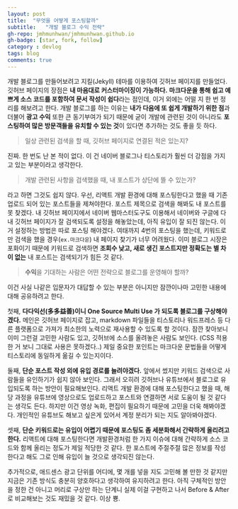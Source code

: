 ```yaml
---
layout: post
title:  "무엇을 어떻게 포스팅할까"
subtitle:   "개발 블로그 수익 전략"
gh-repo: jmhmunhwan/jmhmunhwan.github.io
gh-badge: [star, fork, follow]
category : devlog
tags: blog
comments: true
---
```


개발 블로그를 만들어보려고 지킬(Jekyll) 테마를 이용하여 깃허브 페이지를 만들었다. 깃허브 페이지의 장점은 **내 마음대로 커스터마이징이 가능하다.**
**마크다운을 통해 쉽고 예쁘게 소스 코드를 포함하여 문서 작성이 쉽다**라는 점인데, 이거 외에는 어떨 지 한 번 정리를 해보려고 한다.
개발 블로그를 하는 이유는 **내가 다음에 또 쉽게 개발하기 위한 점**과 더불어 **광고 수익** 또한 큰 동기부여가 되기 때문에
굳이 개발에 관련된 것이 아니라도 **포스팅하여 많은 방문객들을 유치할 수 있는 것**이 있다면 추가하는 것도 좋을 듯 하다.

> 일상 관련된 검색을 할 때, 깃허브 페이지로 연결된 적은 있는지?

진짜. 한 번도 난 본 적이 없다.
이 건 네이버 블로그나 티스토리가 훨씬 더 강점을 가지고 있는 부분이라고 생각한다.

> 개발 관련된 사항을 검색했을 때, 내 포스트가 상단에 뜰 수 있는가?

라고 하면 그것도 쉽지 않다. 우선, 리액트 개발 환경에 대해 포스팅한다고 했을 때 기존 업로드 되어 있는 포스트들을 제쳐야한다.
포스트 제목으로 검색을 해봐도 내 포스트를 못 찾겠다.
내 깃허브 페이지에서 네이버 웹마스터도구도 이용해서 네이버와 구글에 다 내 깃허브 페이지가 잘 검색되도록 설정을 해놓았는데, 아직 유입이 잘 되진 않는다.
이거 설정하는 방법은 따로 포스팅 해야겠다.
여태까지 4번의 포스팅을 했는데, 키워드로만 검색을 했을 경우(``ex.마크다운``) 내 페이지 찾기가 너무 어려웠다.
이미 블로그 시장은 포화이기 때문에 키워드로 검색하면 **조회수 낮고, 새로 생긴 포스트지만 정확도는 별 차이 없는** 내 포스트는 검색되기가 힘든 것 같다.

> **수익**을 기대하는 사람은 어떤 전략으로 블로그를 운영해야 할까?

이건 사실 나같은 입문자가 대답할 수 있는 부분은 아니지만 잠깐이나마 고민한 내용에 대해 공유하려고 한다.

첫째, **다다익선(多多益善)이니 One Source Multi Use 가 되도록 블로그를 구상해야겠다.**
메인은 깃허브 페이지로 잡고, markdown 파일들을 티스토리나 워드프레스 등 다른 플랫폼으로 가져가 최소한의 노력으로 재사용할 수 있도록 할 것이다.
잠깐 찾아보니 이미 그런걸 고민한 사람도 있고, 깃허브에 소스를 올려놓은 사람도 보인다.
(CSS 적용한 거 보니 그대로 사용은 못하겠다..)
제일 중요한 포인트는 마크다운 문법들을 어떻게 티스토리에 동일하게 옮길 수 있는지이다.


둘째, **단순 포스트 작성 외에 유입 경로를 늘려야겠다.** 앞에서 썼지만 키워드 검색으로 사람들을 유인하기가 쉽지 않아 보인다.
그래서 오히려 깃허브나 유튜브에서 블로그로 유입되도록 하는 방안이 필요해보인다.
리액트 개발 환경에 대해 포스팅한다고 했을 때, 해당 과정을 유튜브에 영상으로도 업로드하고 포스트와 연결하면 서로 도움이 될 것 같다는 생각도 든다.
하지만 이건 영상 녹화, 편집이 필요하기 때문에 고민을 더욱 해봐야겠다. 개인적인 유튜브도 해보고 싶은게 있어서 계정 분리가 되는 지도 알아봐야겠다.


셋째, **단순 키워드로는 유입이 어렵기 때문에 포스팅도 좀 세분화해서 간략하게 올리려고 한다.**
리액트에 대해 포스팅한다면 개발환경처럼 한 가지 이슈에 대해 간략하게 소스 코드와 함께 올리는 정도가 제일 적당한 것 같다.
한 포스트에 주절주절 많은 정보를 작성한다고 해도 그로 인해 유입이 늘 것으로 생각되진 않는다.


추가적으로, 애드센스 광고 단위를 어디에, 몇 개를 넣을 지도 고민해 볼 만한 것 같지만 지금은 기존 방식도 충분히 양호하다고 생각하여 유지하려고 한다.
아직 구체적인 방안을 정한 건 아니고 머리로 구상만 하는 단계니 실제 이걸 구현하고 나서 Before & After 로 비교해보는 것도 재밌을 것 같다.
이상 뿅.
